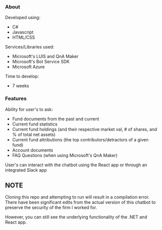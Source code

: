 ### About
Developed using:
- C#
- Javascript
- HTML/CSS

Services/Libraries used:
- Microsoft's LUIS and QnA Maker
- Microsoft's Bot Service SDK
- Microsoft Azure

Time to develop:
- 7 weeks

### Features
Ability for user's to ask:
- Fund documents from the past and current
- Current fund statistics
- Current fund holdings (and their respective market val, # of shares, and % of total net assets)
- Current fund attributions (the top contributors/detractors of a given fund)
- Account documents
- FAQ Questions (when using Microsoft's QnA Maker)

User's can interact with the chatbot using the React app or through an integrated Slack app


## NOTE
Cloning this repo and attempting to run will result in a compilation error. There have been significant edits from the 
actual version of this chatbot to preserve the security of the firm I worked for. 

However, you can still see the underlying functionality of the .NET and React app. 
